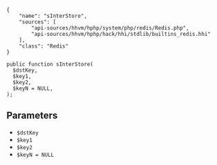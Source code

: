 ``` yamlmeta
{
    "name": "sInterStore",
    "sources": [
        "api-sources/hhvm/hphp/system/php/redis/Redis.php",
        "api-sources/hhvm/hphp/hack/hhi/stdlib/builtins_redis.hhi"
    ],
    "class": "Redis"
}
```




``` Hack
public function sInterStore(
  $dstKey,
  $key1,
  $key2,
  $keyN = NULL,
);
```




## Parameters




+ ` $dstKey `
+ ` $key1 `
+ ` $key2 `
+ ` $keyN = NULL `
<!-- HHAPIDOC -->
